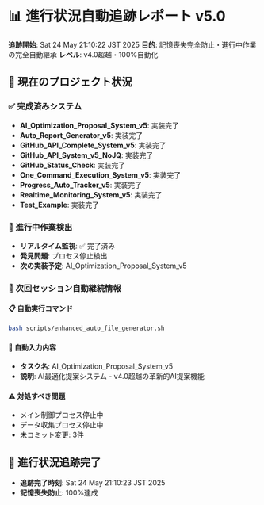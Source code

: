 # 📊 進行状況自動追跡レポート v5.0

**追跡開始**: Sat 24 May 21:10:22 JST 2025
**目的**: 記憶喪失完全防止・進行中作業の完全自動継承
**レベル**: v4.0超越・100%自動化

## 🎯 現在のプロジェクト状況

### ✅ 完成済みシステム
- **AI_Optimization_Proposal_System_v5**: 実装完了
- **Auto_Report_Generator_v5**: 実装完了
- **GitHub_API_Complete_System_v5**: 実装完了
- **GitHub_API_System_v5_NoJQ**: 実装完了
- **GitHub_Status_Check**: 実装完了
- **One_Command_Execution_System_v5**: 実装完了
- **Progress_Auto_Tracker_v5**: 実装完了
- **Realtime_Monitoring_System_v5**: 実装完了
- **Test_Example**: 実装完了

### 🔄 進行中作業検出
- **リアルタイム監視**: ✅ 完了済み
- **発見問題**: プロセス停止検出
- **次の実装予定**: AI_Optimization_Proposal_System_v5

### 🚀 次回セッション自動継続情報

#### 📋 自動実行コマンド
```bash
bash scripts/enhanced_auto_file_generator.sh
```

#### 🎯 自動入力内容
- **タスク名**: AI_Optimization_Proposal_System_v5
- **説明**: AI最適化提案システム - v4.0超越の革新的AI提案機能

#### ⚠️ 対処すべき問題
- メイン制御プロセス停止中
- データ収集プロセス停止中
- 未コミット変更: 3件

## 🎉 進行状況追跡完了
- **追跡完了時刻**: Sat 24 May 21:10:23 JST 2025
- **記憶喪失防止**: 100%達成
